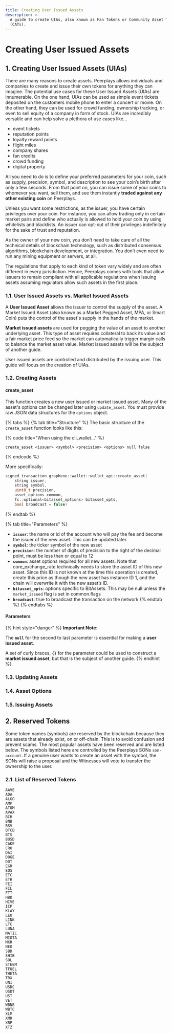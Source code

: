 ```yaml
---
title: Creating User Issued Assets
description: >-
  A guide to create UIAs, also known as Fan Tokens or Community Asset Tokens
  (CATs).
---
```


# Creating User Issued Assets

## 1. Creating User Issued Assets \(UIAs\)

There are many reasons to create assets. Peerplays allows individuals and companies to create and issue their own tokens for anything they can imagine. The potential use cases for these User Issued Assets \(UIAs\) are innumerable. On the one hand, UIAs can be used as simple event tickets deposited on the customers mobile phone to enter a concert or movie. On the other hand, they can be used for crowd funding, ownership tracking, or even to sell equity of a company in form of stock. UIAs are incredibly versatile and can help solve a plethora of use cases like...

* event tickets
* reputation points
* loyalty reward points
* flight miles
* company shares
* fan credits
* crowd funding
* digital property

All you need to do is to define your preferred parameters for your coin, such as supply, precision, symbol, and description to see your coin’s birth after only a few seconds. From that point on, you can issue some of your coins to whomever you want, sell them, and see them instantly **traded against any other existing coin** on Peerplays.

Unless you want some restrictions, as the issuer, you have certain privileges over your coin. For instance, you can allow trading only in certain market pairs and define who actually is allowed to hold your coin by using whitelists and blacklists. An issuer can opt-out of their privileges indefinitely for the sake of trust and reputation.

As the owner of your new coin, you don’t need to take care of all the technical details of blockchain technology, such as distributed consensus algorithms, blockchain development, or integration. You don’t even need to run any mining equipment or servers, at all.

The regulations that apply to each kind of token vary widely and are often different in every jurisdiction. Hence, Peerplays comes with tools that allow issuers to remain compliant with all applicable regulations when issuing assets assuming regulators allow such assets in the first place.

### 1.1. User Issued Assets vs. Market Issued Assets

A **User Issued Asset** allows the issuer to control the supply of the asset. A Market Issued Asset \(also known as a Market Pegged Asset, MPA, or Smart Coin\) puts the control of the asset's supply in the hands of the market.

**Market issued assets** are used for pegging the value of an asset to another underlying asset. This type of asset requires collateral to back its value and a fair market price feed so the market can automatically trigger margin calls to balance the market asset value. Market issued assets will be the subject of another guide.

User issued assets are controlled and distributed by the issuing user. This guide will focus on the creation of UIAs.

### 1.2. Creating Assets

#### create\_asset

This function creates a new user issued or market issued asset. Many of the asset's options can be changed later using `update_asset`. You must provide raw JSON data structures for the `options` object.

{% tabs %}
{% tab title="Structure" %}
The basic structure of the `create_asset` function looks like this:

{% code title="When using the cli\_wallet..." %}
```text
create_asset <issuer> <symbol> <precision> <options> null false
```
{% endcode %}

More specifically:

```cpp
signed_transaction graphene::wallet::wallet_api::create_asset(
    string issuer, 
    string symbol, 
    uint8_t precision, 
    asset_options common, 
    fc::optional<bitasset_options> bitasset_opts, 
    bool broadcast = false)
```
{% endtab %}

{% tab title="Parameters" %}
* **`issuer`**: the name or id of the account who will pay the fee and become the issuer of the new asset. This can be updated later.
* **`symbol`**: the ticker symbol of the new asset
* **`precision`**: the number of digits of precision to the right of the decimal point, must be less than or equal to 12
* **`common`**: asset options required for all new assets. Note that core\_exchange\_rate technically needs to store the asset ID of this new asset. Since this ID is not known at the time this operation is created, create this price as though the new asset has instance ID 1, and the chain will overwrite it with the new asset’s ID.
* **`bitasset_opts`**: options specific to BitAssets. This may be null unless the `market_issued` flag is set in common.flags
* **`broadcast`**: true to broadcast the transaction on the network
{% endtab %}
{% endtabs %}

#### Parameters



{% hint style="danger" %}
**Important Note:**

The **`null`** for the second to last parameter is essential for making a **user issued asset**. 

A set of curly braces, **`{}`** for the parameter could be used to construct a **market issued asset**, but that is the subject of another guide.
{% endhint %}

### 1.3. Updating Assets

### 1.4. Asset Options

### 1.5. Issuing Assets

## 2. Reserved Tokens

Some token names \(symbols\) are reserved by the blockchain because they are assets that already exist, on or off-chain. This is to avoid confusion and prevent scams. The most popular assets have been reserved and are listed below. The symbols listed here are controlled by the Peerplays SONs `son-account`. If a genuine user wants to create an asset with the symbol, the SONs will raise a proposal and the Witnesses will vote to transfer the ownership to the user.

### 2.1. List of Reserved Tokens

```text
AAVE
ADA
ALGO
AMP
ATOM
AVAX
BCH
BNB
BSV
BTCB
BTS
BUSD
CAKE
CRO
DAI
DOGE
DOT
EGR
EOS
ETC
ETH
FEI
FIL
FTT
HBD
HIVE
ICP
KLAY
LEO
LINK
LTC
LUNA
MATIC
MIOTA
MKR
NEO
SBD
SHIB
SOL
STEEM
TFUEL
THETA
TRX
UNI
USDC
USDT
UST
VET
WBNB
WBTC
XLM
XMR
XRP
XTZ
```

